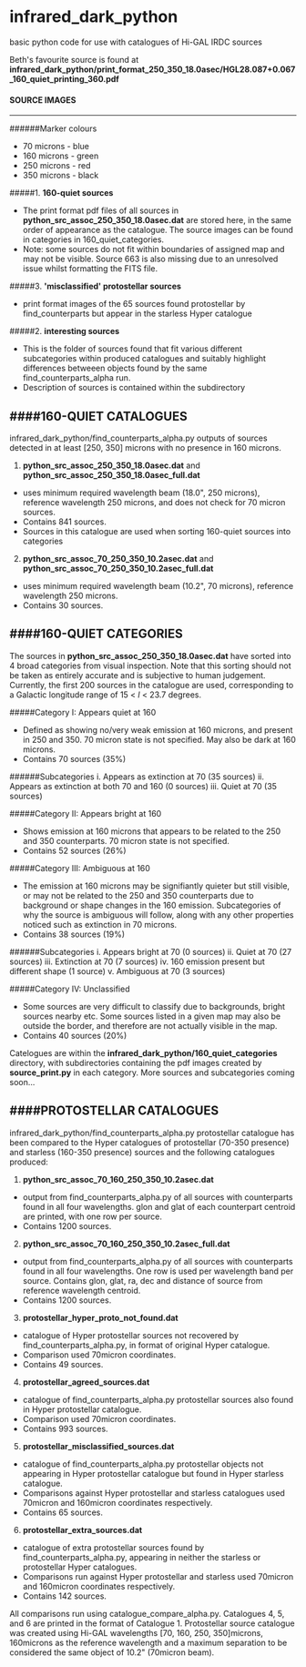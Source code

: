 # infrared_dark_python
basic python code for use with catalogues of Hi-GAL IRDC sources

Beth's favourite source is found at **infrared_dark_python/print_format_250_350_18.0asec/HGL28.087+0.067_160_quiet_printing_360.pdf**

#### SOURCE IMAGES
-------------------------------------------------------
######Marker colours
* 70 microns - blue
* 160 microns - green
* 250 microns - red
* 350 microns - black

#####1. **160-quiet sources**
  - The print format pdf files of all sources in **python_src_assoc_250_350_18.0asec.dat** are stored here, in the same order of appearance as the catalogue. The source images can be found in categories in 160_quiet_categories.
  - Note: some sources do not fit within boundaries of assigned map and may not be visible. Source 663 is also missing due to an unresolved issue whilst formatting the FITS file.

#####3. **'misclassified' protostellar sources**
  - print format images of the 65 sources found protostellar by find_counterparts but appear in the starless Hyper catalogue

#####2. **interesting sources**
  - This is the folder of sources found that fit various different subcategories within produced catalogues and suitably highlight differences betweeen objects found by the same find_counterparts_alpha run.
  - Description of sources is contained within the subdirectory

####160-QUIET CATALOGUES
--------------------------------------------------------
infrared_dark_python/find_counterparts_alpha.py outputs of sources detected in at least [250, 350] microns with no presence in 160 microns.

1. **python_src_assoc_250_350_18.0asec.dat** and **python_src_assoc_250_350_18.0asec_full.dat**
  - uses minimum required wavelength beam (18.0", 250 microns), reference wavelength 250 microns, and does not check for 70 micron sources.
  - Contains 841 sources.
  - Sources in this catalogue are used when sorting 160-quiet sources into categories

2. **python_src_assoc_70_250_350_10.2asec.dat** and **python_src_assoc_70_250_350_10.2asec_full.dat**
  - uses minimum required wavelength beam (10.2", 70 microns), reference wavelength 250 microns.
  - Contains 30 sources.

####160-QUIET CATEGORIES
--------------------------------------------------------
The sources in **python_src_assoc_250_350_18.0asec.dat** have sorted into 4 broad categories from visual inspection. Note that this sorting should not be taken as entirely accurate and is subjective to human judgement. Currently, the first 200 sources in the catalogue are used, corresponding to a Galactic longitude range of 15 < *l* < 23.7 degrees. 

#####Category I: Appears quiet at 160
  - Defined as showing no/very weak emission at 160 microns, and present in 250 and 350. 70 micron state is not specified. May also be dark at 160 microns.
  - Contains 70 sources (35%)

######Subcategories
    i. Appears as extinction at 70 (35 sources)
    ii. Appears as extinction at both 70 and 160 (0 sources)
    iii. Quiet at 70 (35 sources)

#####Category II: Appears bright at 160
  - Shows emission at 160 microns that appears to be related to the 250 and 350 counterparts. 70 micron state is not specified.
  - Contains 52 sources (26%)

#####Category III: Ambiguous at 160
  - The emission at 160 microns may be signifiantly quieter but still visible, or may not be related to the 250 and 350 counterparts due to background or shape changes in the 160 emission. Subcategories of why the source is ambiguous will follow, along with any other properties noticed such as extinction in 70 microns.
  - Contains 38 sources (19%)

######Subcategories
    i. Appears bright at 70 (0 sources)
    ii. Quiet at 70 (27 sources)
    iii. Extinction at 70 (7 sources)
    iv. 160 emission present but different shape (1 source)
    v. Ambiguous at 70 (3 sources)

#####Category IV: Unclassified
  - Some sources are very difficult to classify due to backgrounds, bright sources nearby etc. Some sources listed in a given map may also be outside the border, and therefore are not actually visible in the map. 
  - Contains 40 sources (20%)


Catelogues are within the **infrared_dark_python/160_quiet_categories** directory, with subdirectories containing the pdf images created by **source_print.py** in each category. More sources and subcategories coming soon...


####PROTOSTELLAR CATALOGUES
--------------------------------------------------------
infrared_dark_python/find_counterparts_alpha.py protostellar catalogue has been compared to the Hyper catalogues of protostellar (70-350 presence) and starless (160-350 presence) sources and the following catalogues produced:

1. **python_src_assoc_70_160_250_350_10.2asec.dat**
  - output from find_counterparts_alpha.py of all sources with counterparts found in all four wavelengths. glon and glat of each counterpart centroid are printed, with one row per source.
  - Contains 1200 sources.
      
2. **python_src_assoc_70_160_250_350_10.2asec_full.dat**
  - output from find_counterparts_alpha.py of all sources with counterparts found in all four wavelengths. One row is used per wavelength band per source. Contains glon, glat, ra, dec and distance of source from reference wavelength centroid.
  - Contains 1200 sources.
      
3. **protostellar_hyper_proto_not_found.dat**
  - catalogue of Hyper protostellar sources not recovered by find_counterparts_alpha.py, in format of original Hyper catalogue.
  - Comparison used 70micron coordinates.
  - Contains 49 sources.

4. **protostellar_agreed_sources.dat**
  - catalogue of find_counterparts_alpha.py protostellar sources also found in Hyper protostellar catalogue.
  - Comparison used 70micron coordinates.
  - Contains 993 sources. 

5. **protostellar_misclassified_sources.dat**
 - catalogue of find_counterparts_alpha.py protostellar objects not appearing in Hyper protostellar catalogue but found in Hyper starless catalogue.
 - Comparisons against Hyper protostellar and starless catalogues used 70micron and 160micron coordinates respectively.
 - Contains 65 sources. 

6. **protostellar_extra_sources.dat**
  - catalogue of extra protostellar sources found by find_counterparts_alpha.py, appearing in neither the starless or protostellar Hyper catalogues. 
  - Comparisons run against Hyper protostellar and starless used 70micron and 160micron coordinates respectively.
  - Contains 142 sources.
      

All comparisons run using catalogue_compare_alpha.py. Catalogues 4, 5, and 6 are printed in the format of Catalogue 1.
Protostellar source catalogue was created using Hi-GAL wavelengths [70, 160, 250, 350]microns, 160microns as the reference wavelength and a maximum separation to be considered the same object of 10.2" (70micron beam).
